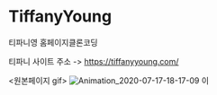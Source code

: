 # TiffanyYoung
 티파니영 홈페이지클론코딩


티파니 사이트 주소  -> https://tiffanyyoung.com/


<원본페이지 gif>
![Animation_2020-07-17-18-17-09](https://user-images.githubusercontent.com/59083987/87770376-eeaa3c80-c859-11ea-9fff-5d126255ade4.gif)
이

